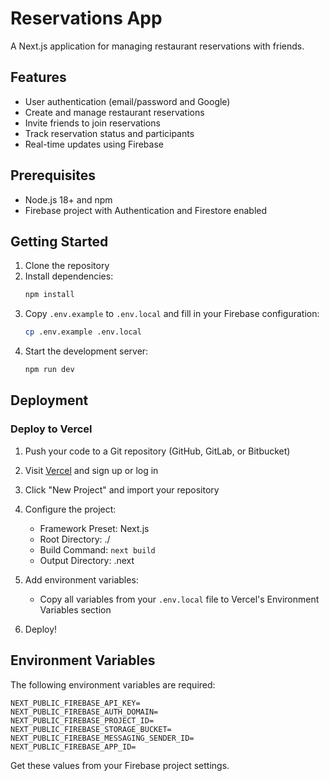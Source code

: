 # Reservations App

A Next.js application for managing restaurant reservations with friends.

## Features

- User authentication (email/password and Google)
- Create and manage restaurant reservations
- Invite friends to join reservations
- Track reservation status and participants
- Real-time updates using Firebase

## Prerequisites

- Node.js 18+ and npm
- Firebase project with Authentication and Firestore enabled

## Getting Started

1. Clone the repository
2. Install dependencies:
   ```bash
   npm install
   ```
3. Copy `.env.example` to `.env.local` and fill in your Firebase configuration:
   ```bash
   cp .env.example .env.local
   ```
4. Start the development server:
   ```bash
   npm run dev
   ```

## Deployment

### Deploy to Vercel

1. Push your code to a Git repository (GitHub, GitLab, or Bitbucket)

2. Visit [Vercel](https://vercel.com) and sign up or log in

3. Click "New Project" and import your repository

4. Configure the project:
   - Framework Preset: Next.js
   - Root Directory: ./
   - Build Command: `next build`
   - Output Directory: .next

5. Add environment variables:
   - Copy all variables from your `.env.local` file to Vercel's Environment Variables section

6. Deploy!

## Environment Variables

The following environment variables are required:

```
NEXT_PUBLIC_FIREBASE_API_KEY=
NEXT_PUBLIC_FIREBASE_AUTH_DOMAIN=
NEXT_PUBLIC_FIREBASE_PROJECT_ID=
NEXT_PUBLIC_FIREBASE_STORAGE_BUCKET=
NEXT_PUBLIC_FIREBASE_MESSAGING_SENDER_ID=
NEXT_PUBLIC_FIREBASE_APP_ID=
```

Get these values from your Firebase project settings.